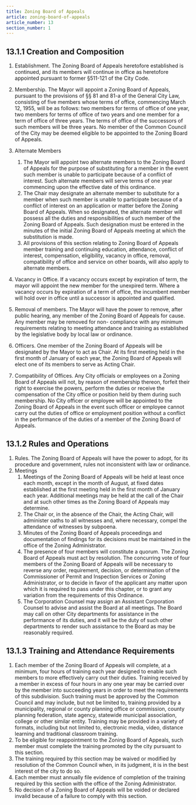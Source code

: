 ```yaml
---
title: Zoning Board of Appeals
article: zoning-board-of-appeals
article_number: 13
section_number: 1
---
```


## 13.1.1 Creation and Composition

1. Establishment. The Zoning Board of Appeals heretofore established is continued, and its members will continue in office as heretofore appointed pursuant to former §511-121 of the City Code.
2. Membership. The Mayor will appoint a Zoning Board of Appeals, pursuant to the provisions of §§ 81 and 81-a of the General City Law, consisting of five members whose terms of office, commencing March 12, 1955, will be as follows: two members for terms of office of one year, two members for terms of office of two years and one member for a term of office of three years. The terms of office of the successors of such members will be three years. No member of the Common Council of the City may be deemed eligible to be appointed to the Zoning Board of Appeals.
3. Alternate Members

   1. The Mayor will appoint two alternate members to the Zoning Board of Appeals for the purpose of substituting for a member in the event such member is unable to participate because of a conflict of interest. Such alternate members will serve terms of one year commencing upon the effective date of this ordinance.
   2. The Chair may designate an alternate member to substitute for a member when such member is unable to participate because of a conflict of interest on an application or matter before the Zoning Board of Appeals. When so designated, the alternate member will possess all the duties and responsibilities of such member of the Zoning Board of Appeals. Such designation must be entered in the minutes of the initial Zoning Board of Appeals meeting at which the substitution is made.
   3. All provisions of this section relating to Zoning Board of Appeals member training and continuing education, attendance, conflict of interest, compensation, eligibility, vacancy in office, removal, compatibility of office and service on other boards, will also apply to alternate members.

4. Vacancy in Office. If a vacancy occurs except by expiration of term, the mayor will appoint the new member for the unexpired term. Where a vacancy occurs by expiration of a term of office, the incumbent member will hold over in office until a successor is appointed and qualified.
5. Removal of members. The Mayor will have the power to remove, after public hearing, any member of the Zoning Board of Appeals for cause. Any member may be removed for non- compliance with any minimum requirements relating to meeting attendance and training as established by the legislative body by local law or ordinance.
6. Officers. One member of the Zoning Board of Appeals will be designated by the Mayor to act as Chair. At its first meeting held in the first month of January of each year, the Zoning Board of Appeals will elect one of its members to serve as Acting Chair.
7. Compatibility of Offices. Any City officials or employees on a Zoning Board of Appeals will not, by reason of membership thereon, forfeit their right to exercise the powers, perform the duties or receive the compensation of the City office or position held by them during such membership. No City officer or employee will be appointed to the Zoning Board of Appeals in the event such officer or employee cannot carry out the duties of office or employment position without a conflict in the performance of the duties of a member of the Zoning Board of Appeals.

## 13.1.2 Rules and Operations

1. Rules. The Zoning Board of Appeals will have the power to adopt, for its procedure and government, rules not inconsistent with law or ordinance.
2. Meetings
   1. Meetings of the Zoning Board of Appeals will be held at least once each month, except in the month of August, at fixed dates established at the first meeting held in the first month of January each year. Additional meetings may be held at the call of the Chair and at such other times as the Zoning Board of Appeals may determine.
   2. The Chair or, in the absence of the Chair, the Acting Chair, will administer oaths to all witnesses and, where necessary, compel the attendance of witnesses by subpoena.
   3. Minutes of the Zoning Board of Appeals proceedings and documentation of findings for its decisions must be maintained in the office of the Zoning Administrator.
   4. The presence of four members will constitute a quorum. The Zoning Board of Appeals must act by resolution. The concurring vote of four members of the Zoning Board of Appeals will be necessary to reverse any order, requirement, decision, or determination of the Commissioner of Permit and Inspection Services or Zoning Administrator, or to decide in favor of the applicant any matter upon which it is required to pass under this chapter, or to grant any variation from the requirements of this Ordinance.
   5. The Corporation Counsel may assign an Assistant Corporation Counsel to advise and assist the Board at all meetings. The Board may call on other City departments for assistance in the performance of its duties, and it will be the duty of such other departments to render such assistance to the Board as may be reasonably required.

## 13.1.3 Training and Attendance Requirements

1. Each member of the Zoning Board of Appeals will complete, at a minimum, four hours of training each year designed to enable such members to more effectively carry out their duties. Training received by a member in excess of four hours in any one year may be carried over by the member into succeeding years in order to meet the requirements of this subdivision. Such training must be approved by the Common Council
   and may include, but not be limited to, training provided by a municipality, regional or county planning office or commission, county planning federation, state agency, statewide municipal association, college or other similar entity. Training may be provided in a variety of formats, including but not limited to, electronic media, video, distance learning and traditional classroom training.
2. To be eligible for reappointment to the Zoning Board of Appeals, such member must complete the training promoted by the city pursuant to this section.
3. The training required by this section may be waived or modified by resolution of the Common Council when, in its judgment, it is in the best interest of the city to do so.
4. Each member must annually file evidence of completion of the training required by this section with the office of the Zoning Administrator.
5. No decision of a Zoning Board of Appeals will be voided or declared invalid because of a failure to comply with this section.
